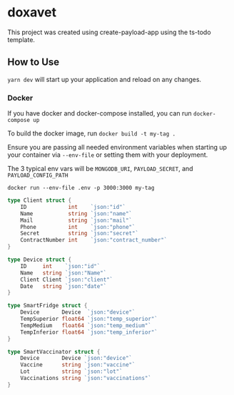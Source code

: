 # doxavet

This project was created using create-payload-app using the ts-todo template.

## How to Use

`yarn dev` will start up your application and reload on any changes.

### Docker

If you have docker and docker-compose installed, you can run `docker-compose up`

To build the docker image, run `docker build -t my-tag .`

Ensure you are passing all needed environment variables when starting up your container via `--env-file` or setting them with your deployment.

The 3 typical env vars will be `MONGODB_URI`, `PAYLOAD_SECRET`, and `PAYLOAD_CONFIG_PATH`

`docker run --env-file .env -p 3000:3000 my-tag`

```go
type Client struct {
	ID             int    `json:"id"`
	Name           string `json:"name"`
	Mail           string `json:"mail"`
	Phone          int    `json:"phone"`
	Secret         string `json:"secret"`
	ContractNumber int    `json:"contract_number"`
}

type Device struct {
	ID     int    `json:"id"`
	Name   string `json:"Name"`
	Client Client `json:"client"`
	Date   string `json:"date"`
}

type SmartFridge struct {
	Device       Device  `json:"device"`
	TempSuperior float64 `json:"temp_superior"`
	TempMedium   float64 `json:"temp_medium"`
	TempInferior float64 `json:"temp_inferior"`
}

type SmartVaccinator struct {
	Device       Device `json:"device"`
	Vaccine      string `json:"vaccine"`
	Lot          string `json:"lot"`
	Vaccinations string `json:"vaccinations"`
}
```
